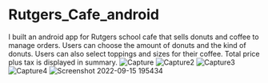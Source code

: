 # Rutgers_Cafe_android
I built an android app for Rutgers school cafe that sells donuts and coffee to manage orders. 
Users can choose the amount of donuts and the kind of donuts.
Users can also select toppings and sizes for their coffee. 
Total price plus tax is displayed in summary.
![Capture](https://user-images.githubusercontent.com/32025682/190529750-65580fbe-6603-4a3b-87c8-7e68abce1532.PNG)
![Capture2](https://user-images.githubusercontent.com/32025682/190529754-1243923e-2486-41f5-bea1-ac34abdfbd80.PNG)
![Capture3](https://user-images.githubusercontent.com/32025682/190529755-3ddc3ac5-b5b7-48f5-ad6e-e266d1beea56.PNG)
![Capture4](https://user-images.githubusercontent.com/32025682/190529758-de920b6f-4d3c-4f5f-b9bc-fa42b7abb7f7.PNG)
![Screenshot 2022-09-15 195434](https://user-images.githubusercontent.com/32025682/190529759-7d593cca-83ea-4db8-a74e-477944c8fb8c.png)
